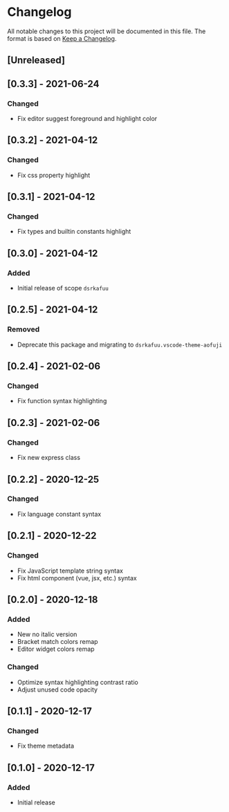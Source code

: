 # Changelog

All notable changes to this project will be documented in this file. The format is based on [Keep a Changelog](https://keepachangelog.com/en/1.1.0/).

## [Unreleased]

## [0.3.3] - 2021-06-24

### Changed

- Fix editor suggest foreground and highlight color

## [0.3.2] - 2021-04-12

### Changed

- Fix css property highlight

## [0.3.1] - 2021-04-12

### Changed

- Fix types and builtin constants highlight

## [0.3.0] - 2021-04-12

### Added

- Initial release of scope `dsrkafuu`

## [0.2.5] - 2021-04-12

### Removed

- Deprecate this package and migrating to `dsrkafuu.vscode-theme-aofuji`

## [0.2.4] - 2021-02-06

### Changed

- Fix function syntax highlighting

## [0.2.3] - 2021-02-06

### Changed

- Fix new express class

## [0.2.2] - 2020-12-25

### Changed

- Fix language constant syntax

## [0.2.1] - 2020-12-22

### Changed

- Fix JavaScript template string syntax
- Fix html component (vue, jsx, etc.) syntax

## [0.2.0] - 2020-12-18

### Added

- New no italic version
- Bracket match colors remap
- Editor widget colors remap

### Changed

- Optimize syntax highlighting contrast ratio
- Adjust unused code opacity

## [0.1.1] - 2020-12-17

### Changed

- Fix theme metadata

## [0.1.0] - 2020-12-17

### Added

- Initial release
